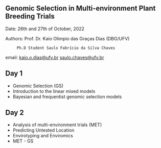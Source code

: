 ## Genomic Selection in Multi-environment Plant Breeding Trials

Date: 26th and 27th of October, 2022  

Authors: Prof. Dr. Kaio Olimpio das Graças Dias (DBG/UFV)

         Ph.D Student Saulo Fabrício da Silva Chaves 

email: kaio.o.dias@ufv.br
       saulo.chaves@ufv.br 
       
## Day 1       

- Genomic Selection (GS) 
- Introduction to the linear mixed models
- Bayesian and frequentist genomic selection models

## Day 2

- Analysis of multi-environment trials (MET) 
- Predicting Untested Location
- Envirotyping and Enviromics
- MET - GS





       
